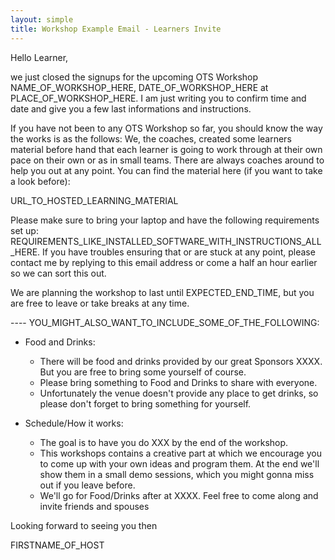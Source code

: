 ```yaml
---
layout: simple
title: Workshop Example Email - Learners Invite
---
```


Hello Learner,

we just closed the signups for the upcoming OTS Workshop NAME_OF_WORKSHOP_HERE, DATE_OF_WORKSHOP_HERE at PLACE_OF_WORKSHOP_HERE. I am just writing you to confirm time and date and give you a few last informations and instructions.

If you have not been to any OTS Workshop so far, you should know the way the works is as the follows: We, the coaches, created some learners material before hand that each learner is going to work through at their own pace on their own or as in small teams. There are always coaches around to help you out at any point. You can find the material here (if you want to take a look before):

URL_TO_HOSTED_LEARNING_MATERIAL

Please make sure to bring your laptop and have the following requirements set up: REQUIREMENTS_LIKE_INSTALLED_SOFTWARE_WITH_INSTRUCTIONS_ALL_HERE. If you have troubles ensuring that or are stuck at any point, please contact me by replying to this email address or come a half an hour earlier so we can sort this out.

We are planning the workshop to last until EXPECTED_END_TIME, but you are free to leave or take breaks at any time. 

---- YOU_MIGHT_ALSO_WANT_TO_INCLUDE_SOME_OF_THE_FOLLOWING:

 - Food and Drinks:
   * There will be food and drinks provided by our great Sponsors XXXX. But you are free to bring some yourself of course.
   * Please bring something to Food and Drinks to share with everyone.
   * Unfortunately the venue doesn't provide any place to get drinks, so please don't forget to bring something for yourself.

 - Schedule/How it works:
   * The goal is to have you do XXX by the end of the workshop.
   * This workshops contains a creative part at which we encourage you to come up with your own ideas and program them. At the end we'll show them in a small demo sessions, which you might gonna miss out if you leave before.
   * We'll go for Food/Drinks after at XXXX. Feel free to come along and invite friends and spouses


Looking forward to seeing you then

FIRSTNAME_OF_HOST
